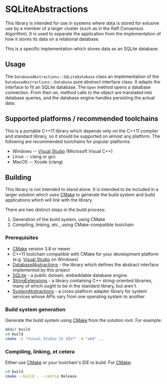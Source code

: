 # SQLiteAbstractions

This library is intended for use in systems where data is stored for exlusive
use by a member of a larger cluster (such as in the Raft Consensus Algorithm).
It is used to separate the application from the implementation of how it stores
its data on a relational database.

This is a specific implementation which stores data as an SQLite database.

## Usage

The `DatabaseAbstractions::SQLiteDatabase` class an implementation of the
`DatabaseAbstractions::Database` pure abstract interface class.  It adapts the
interface to fit an SQLite database.  The `Open` method opens a database
connection.  From then on, method calls to the object are translated into
database queries, and the database engine handles persisting the actual data.

## Supported platforms / recommended toolchains

This is a portable C++11 library which depends only on the C++11 compiler and
standard library, so it should be supported on almost any platform.  The
following are recommended toolchains for popular platforms.

* Windows -- [Visual Studio](https://www.visualstudio.com/) (Microsoft Visual
  C++)
* Linux -- clang or gcc
* MacOS -- Xcode (clang)

## Building

This library is not intended to stand alone.  It is intended to be included in
a larger solution which uses [CMake](https://cmake.org/) to generate the build
system and build applications which will link with the library.

There are two distinct steps in the build process:

1. Generation of the build system, using CMake
2. Compiling, linking, etc., using CMake-compatible toolchain

### Prerequisites

* [CMake](https://cmake.org/) version 3.8 or newer
* C++11 toolchain compatible with CMake for your development platform (e.g.
  [Visual Studio](https://www.visualstudio.com/) on Windows)
* [DatabaseAbstractions](https://github.com/rhymu8354/DatabaseAbstractions.git) -
  the library which defines the abstract interface implemented by this project
* [SQLite](https://github.com/rhymu8354/SQLite.git) - a public domain,
  embeddable database engine.
* [StringExtensions](https://github.com/rhymu8354/StringExtensions.git) - a
  library containing C++ string-oriented libraries, many of which ought to be
  in the standard library, but aren't.
* [SystemAbstractions](https://github.com/rhymu8354/SystemAbstractions.git) - a
  cross-platform adapter library for system services whose APIs vary from one
  operating system to another

### Build system generation

Generate the build system using [CMake](https://cmake.org/) from the solution
root.  For example:

```bash
mkdir build
cd build
cmake -G "Visual Studio 15 2017" -A "x64" ..
```

### Compiling, linking, et cetera

Either use [CMake](https://cmake.org/) or your toolchain's IDE to build.
For [CMake](https://cmake.org/):

```bash
cd build
cmake --build . --config Release
```
